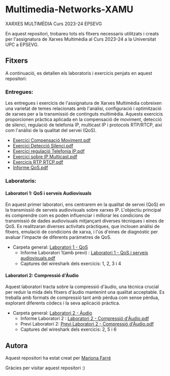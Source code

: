 # Multimedia-Networks-XAMU
XARXES MULTIMÈDIA Curs 2023-24 EPSEVG

En aquest repositori, trobareu tots els fitxers necessaris utilitzats i creats per l'assignatura de Xarxes Multimèdia al Curs 2023-24 a la Universitat UPC a EPSEVG.

## Fitxers
A continuació, es detallen els laboratoris i exercicis penjats en aquest repositori:

### Entregues:
Les entregues i exercicis de l'assignatura de Xarxes Multimèdia cobreixen una varietat de temes relacionats amb l'anàlisi, configuració i optimització de xarxes per a la transmissió de continguts multimèdia. Aquests exercicis proporcionen pràctica aplicada en la compensació de moviment, detecció de silenci, regulació de telefonia IP, multicast IP i protocols RTP/RTCP, així com l'anàlisi de la qualitat del servei (QoS).

- [Exercici Compensació Moviment.pdf](https://github.com/Mariona-FT/Multimedia-Networks-XAMU/blob/main/Entregues/Exercici%20Compensaci%C3%B3%20Moviment.pdf)
- [Exercici Detecció Silenci.pdf](https://github.com/Mariona-FT/Multimedia-Networks-XAMU/blob/main/Entregues/Exercici%20Detecci%C3%B3%20Silenci.pdf)
- [Exercici regulació Telefonia IP.pdf](https://github.com/Mariona-FT/Multimedia-Networks-XAMU/blob/main/Entregues/Exercici%20regulaci%C3%B3%20Telefonia%20IP.pdf)
- [Exercici sobre IP Multicast.pdf](https://github.com/Mariona-FT/Multimedia-Networks-XAMU/blob/main/Entregues/Exercici%20sobre%20IP%20Multicast.pdf)
- [Exercicis RTP RTCP.pdf](https://github.com/Mariona-FT/Multimedia-Networks-XAMU/blob/main/Entregues/Exercicis%20RTP%20RTCP.pdf)
- [Informe QoS.pdf](https://github.com/Mariona-FT/Multimedia-Networks-XAMU/blob/main/Entregues/Informe%20QoS.pdf)

### Laboratoris:

#### Laboratori 1: QoS i serveis Audiovisuals
En aquest primer laboratori, ens centrarem en la qualitat de servei (QoS) en la transmissió de serveis audiovisuals sobre xarxes IP. L'objectiu principal és comprendre com es poden influenciar i millorar les condicions de transmissió de dades audiovisuals mitjançant diverses tècniques i eines de QoS. Es realitzaran diverses activitats pràctiques, que inclouen anàlisi de fitxers, emulació de condicions de xarxa, i l'ús d'eines de diagnòstic per avaluar l'impacte de diferents paràmetres de QoS.

- Carpeta general: [Laboratori 1 - QoS](https://github.com/Mariona-FT/Multimedia-Networks-XAMU/tree/main/Laboratoris/Laboratori%201-%20QoS)
  - Informe Laboratori 1(amb previ) : [Laboratori 1 - QoS i serveis audiovisuals.pdf](https://github.com/Mariona-FT/Multimedia-Networks-XAMU/blob/main/Laboratoris/Laboratori%201-%20QoS/Laboratori%201%20-%20QoS%20i%20serveis%20audiovisuals.pdf)
  -  Captures del wireshark dels exercicis: 1, 2, 3 i 4

#### Laboratori 2: Compressió d'Àudio
Aquest laboratori tracta sobre la compressió d'àudio, una tècnica crucial per reduir la mida dels fitxers d'àudio mantenint una qualitat acceptable. Es treballa amb formats de compressió tant amb pèrdua com sense pèrdua, explorant diferents còdecs i la seva aplicació pràctica.

- Carpeta general: [Laboratori 2 - Àudio](https://github.com/Mariona-FT/Multimedia-Networks-XAMU/tree/main/Laboratoris/Laboratori%202%20-%20%C3%80udio)
  - Informe Laboratori 2 : [Laboratori 2 - Compressió d'Àudio.pdf](https://github.com/Mariona-FT/Multimedia-Networks-XAMU/blob/main/Laboratoris/Laboratori%202%20-%20%C3%80udio/Laboratori%202%20-%20Compressi%C3%B3%20d'%C3%80udio.pdf)
  - Previ Laboratori 2: [Previ Laboratori 2 - Compressió d'Àudio.pdf ](https://github.com/Mariona-FT/Multimedia-Networks-XAMU/blob/main/Laboratoris/Laboratori%202%20-%20%C3%80udio/Previ%20Laboratori%202%20-%20Compressi%C3%B3%20d'%C3%80udio.pdf)
  -  Captures del wireshark dels exercicis: 2, 5 i 6
 
  
## Autora

Aquest repositori ha estat creat per [Mariona Farré](https://github.com/Mariona-FT) 


Gràcies per visitar aquest repositori :)
